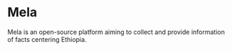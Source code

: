 # Mela
Mela is an open-source platform aiming to collect and provide information of facts centering Ethiopia.
